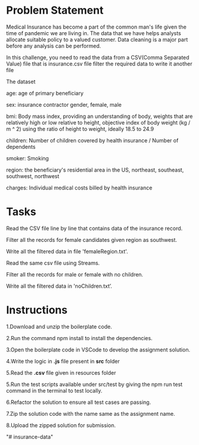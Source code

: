 
# Problem Statement

Medical Insurance has become a part of the common man's life given the time of pandemic we are living in. The data that we have helps analysts allocate suitable policy to a valued customer. Data cleaning is a major part before any analysis can be performed.

In this challenge, you need to read the data from a CSV(Comma Separated Value) file that is insurance.csv file filter the required data to write it another file

The dataset​

age: age of primary beneficiary​

sex: insurance contractor gender, female, male​

bmi: Body mass index, providing an understanding of body, weights that are relatively high or low relative to height, objective index of body weight (kg / m ^ 2) using the ratio of height to weight, ideally 18.5 to 24.9​

children: Number of children covered by health insurance / Number of dependents​

smoker: Smoking​

region: the beneficiary's residential area in the US, northeast, southeast, southwest, northwest​

charges: Individual medical costs billed by health insurance

# Tasks
 Read the CSV file line by line that contains data of the insurance record.​

 Filter all the records for female candidates given region as southwest.​

 Write all the filtered data in file 'femaleRegion.txt'.

 Read the same csv file using Streams.​

 Filter all the records for male or female with no children.​

 Write all the filtered data in 'noChildren.txt’.

# Instructions

1.Download and unzip the boilerplate code.

2.Run the command npm install to install the dependencies.

3.Open the boilerplate code in VSCode to develop the assignment solution.

4.Write the logic in **.js** file present in **src** folder

5.Read the **.csv** file given in resources folder

5.Run the test scripts available under src/test by giving the npm run test command in the terminal to test locally.

6.Refactor the solution to ensure all test cases are passing.

7.Zip the solution code with the name same as the assignment name.

8.Upload the zipped solution for submission.


 
 
"# insurance-data" 

